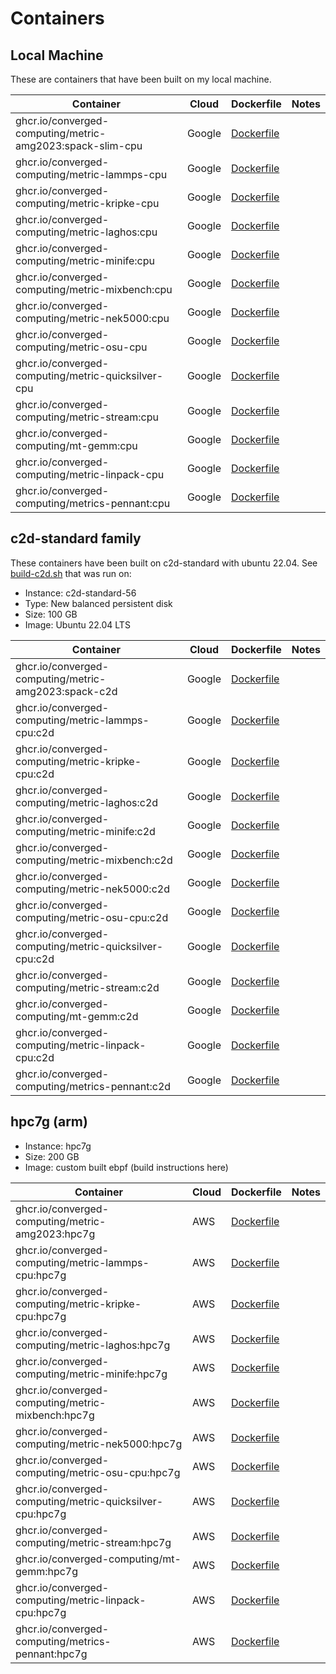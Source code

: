 # Containers

## Local Machine

These are containers that have been built on my local machine.

| Container                                                      | Cloud      | Dockerfile                          | Notes             |
|----------------------------------------------------------------|-----------|------------------------------------|--------------------|
| ghcr.io/converged-computing/metric-amg2023:spack-slim-cpu | Google |[Dockerfile](amg2023) |  |
| ghcr.io/converged-computing/metric-lammps-cpu             | Google |[Dockerfile](lammps) | |
| ghcr.io/converged-computing/metric-kripke-cpu             | Google |[Dockerfile](kripke)  | |
| ghcr.io/converged-computing/metric-laghos:cpu             | Google |[Dockerfile](laghos)  | |
| ghcr.io/converged-computing/metric-minife:cpu             | Google |[Dockerfile](minife)  | | 
| ghcr.io/converged-computing/metric-mixbench:cpu           | Google |[Dockerfile](mixbench)| |
| ghcr.io/converged-computing/metric-nek5000:cpu            | Google |[Dockerfile](nek5000) | |
| ghcr.io/converged-computing/metric-osu-cpu                | Google |[Dockerfile](osu) | |
| ghcr.io/converged-computing/metric-quicksilver-cpu        | Google |[Dockerfile](quicksilver) | |
| ghcr.io/converged-computing/metric-stream:cpu             | Google |[Dockerfile](stream) | |
| ghcr.io/converged-computing/mt-gemm:cpu                   | Google |[Dockerfile](mt-gemm-base)| |
| ghcr.io/converged-computing/metric-linpack-cpu            | Google |[Dockerfile](linpack) | |  
| ghcr.io/converged-computing/metrics-pennant:cpu           | Google |[Dockerfile](pennant) | |  

## c2d-standard family

These containers have been built on c2d-standard with ubuntu 22.04. See [build-c2d.sh](build-c2d.sh) that was run on:

- Instance: c2d-standard-56
- Type: New balanced persistent disk
- Size: 100 GB
- Image: Ubuntu 22.04 LTS

| Container                                                 | Cloud      | Dockerfile                          | Notes             |
|-----------------------------------------------------------|-----------|------------------------------------|--------------------|
| ghcr.io/converged-computing/metric-amg2023:spack-c2d      | Google |[Dockerfile](amg2023) |  |
| ghcr.io/converged-computing/metric-lammps-cpu:c2d         | Google |[Dockerfile](lammps) | |
| ghcr.io/converged-computing/metric-kripke-cpu:c2d         | Google |[Dockerfile](kripke)  | |
| ghcr.io/converged-computing/metric-laghos:c2d             | Google |[Dockerfile](laghos)  | |
| ghcr.io/converged-computing/metric-minife:c2d             | Google |[Dockerfile](minife)  | | 
| ghcr.io/converged-computing/metric-mixbench:c2d           | Google |[Dockerfile](mixbench)| |
| ghcr.io/converged-computing/metric-nek5000:c2d            | Google |[Dockerfile](nek5000) | |
| ghcr.io/converged-computing/metric-osu-cpu:c2d            | Google |[Dockerfile](osu) | |
| ghcr.io/converged-computing/metric-quicksilver-cpu:c2d    | Google |[Dockerfile](quicksilver) | |
| ghcr.io/converged-computing/metric-stream:c2d             | Google |[Dockerfile](stream) | |
| ghcr.io/converged-computing/mt-gemm:c2d                   | Google |[Dockerfile](mt-gemm-base)| |
| ghcr.io/converged-computing/metric-linpack-cpu:c2d        | Google |[Dockerfile](linpack) | |  
| ghcr.io/converged-computing/metrics-pennant:c2d           | Google |[Dockerfile](pennant) | |  


## hpc7g (arm)

- Instance: hpc7g
- Size: 200 GB
- Image: custom built ebpf (build instructions here)

| Container                                                 | Cloud      | Dockerfile                          | Notes             |
|-----------------------------------------------------------|-----------|------------------------------------|--------------------|
| ghcr.io/converged-computing/metric-amg2023:hpc7g            | AWS |[Dockerfile](amg2023/Dockerfile) |  |
| ghcr.io/converged-computing/metric-lammps-cpu:hpc7g         | AWS |[Dockerfile](lammps/Dockerfile) | |
| ghcr.io/converged-computing/metric-kripke-cpu:hpc7g         | AWS |[Dockerfile](kripke/Dockerfile)  | |
| ghcr.io/converged-computing/metric-laghos:hpc7g             | AWS |[Dockerfile](laghos/Dockerfile)  | |
| ghcr.io/converged-computing/metric-minife:hpc7g             | AWS |[Dockerfile](minife/Dockerfile)  | | 
| ghcr.io/converged-computing/metric-mixbench:hpc7g           | AWS |[Dockerfile](mixbench/Dockerfile)| |
| ghcr.io/converged-computing/metric-nek5000:hpc7g            | AWS |[Dockerfile](nek5000/Dockerfile) | |
| ghcr.io/converged-computing/metric-osu-cpu:hpc7g            | AWS |[Dockerfile](osu/Dockerfile) | |
| ghcr.io/converged-computing/metric-quicksilver-cpu:hpc7g    | AWS |[Dockerfile](quicksilver/Dockerfile) | |
| ghcr.io/converged-computing/metric-stream:hpc7g             | AWS |[Dockerfile](stream/Dockerfile) | |
| ghcr.io/converged-computing/mt-gemm:hpc7g                   | AWS |[Dockerfile](mt-gemm-base/Dockerfile)| |
| ghcr.io/converged-computing/metric-linpack-cpu:hpc7g        | AWS |[Dockerfile](linpack/Dockerfile) | |  
| ghcr.io/converged-computing/metrics-pennant:hpc7g           | AWS |[Dockerfile](pennant/Dockerfile) | |  



